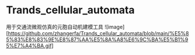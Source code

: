 # Trands_cellular_automata
 用于交通流微观仿真的元胞自动机建模工具
![image][https://github.com/zhangerfa/Trands_cellular_automata/blob/main/%E5%85%83%E8%83%9E%E8%87%AA%E5%8A%A8%E6%9C%BA%E5%B1%95%E7%A4%BA.gif]
